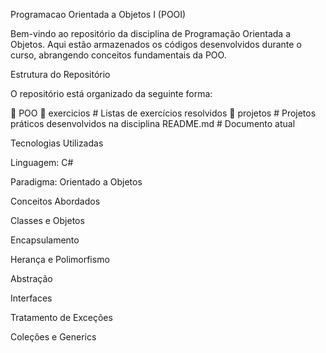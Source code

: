 Programacao Orientada a Objetos I (POOI)

Bem-vindo ao repositório da disciplina de Programação Orientada a Objetos. Aqui estão armazenados os códigos desenvolvidos durante o curso, abrangendo conceitos fundamentais da POO.

Estrutura do Repositório

O repositório está organizado da seguinte forma:

📂 POO
📂 exercicios # Listas de exercícios resolvidos
📂 projetos   # Projetos práticos desenvolvidos na disciplina
README.md    # Documento atual

Tecnologias Utilizadas

Linguagem: C#

Paradigma: Orientado a Objetos

Conceitos Abordados

Classes e Objetos

Encapsulamento

Herança e Polimorfismo

Abstração

Interfaces

Tratamento de Exceções

Coleções e Generics
